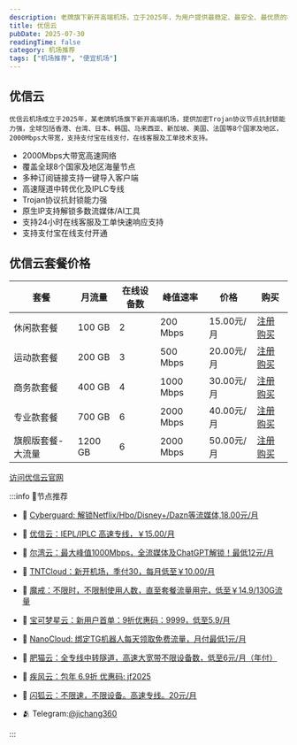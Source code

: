 ```yaml
---
description: 老牌旗下新开高端机场，立于2025年，为用户提供最稳定、最安全、最优质的机场服务，比一元机场稳定可靠。
title: 优信云
pubDate: 2025-07-30
readingTime: false
category: 机场推荐
tags: ["机场推荐", "便宜机场"]
---
```


## 优信云

    优信云机场成立于2025年，某老牌机场旗下新开高端机场，提供加密Trojan协议节点抗封锁能力强，全球包括香港、台湾、日本、韩国、马来西亚、新加坡、美国、法国等8个国家及地区，2000Mbps大带宽，支持支付宝在线支付，在线客服及工单技术支持。
    
- 2000Mbps大带宽高速网络
- 覆盖全球8个国家及地区海量节点
- 多种订阅链接支持一键导入客户端
- 高速隧道中转优化及IPLC专线
- Trojan协议抗封锁能力强
- 原生IP支持解锁多数流媒体/AI工具
- 支持24小时在线客服及工单快速响应支持
- 支持支付宝在线支付开通
## 优信云套餐价格
| 套餐 | 月流量 | 在线设备数 | 峰值速率 | 价格 | 购买 |
| --- | --- | --- | --- | --- | --- |
| 休闲款套餐 | 100 GB | 2 | 200 Mbps | 15.00元/月 | [注册购买](https://www.优信云.com/#/register?code=JRtE5uIV) |
| 运动款套餐 | 200 GB | 3 | 500 Mbps | 20.00元/月 | [注册购买](https://www.优信云.com/#/register?code=JRtE5uIV) |
| 商务款套餐 | 400 GB | 4 | 1000 Mbps | 30.00元/月 | [注册购买](https://www.优信云.com/#/register?code=JRtE5uIV) |
| 专业款套餐 | 700 GB | 6 | 2000 Mbps | 40.00元/月 | [注册购买](https://www.优信云.com/#/register?code=JRtE5uIV) |
| 旗舰版套餐-大流量 | 1200 GB | 6 | 2000 Mbps | 50.00元/月 | [注册购买](https://www.优信云.com/#/register?code=JRtE5uIV) |
[访问优信云官网](https://www.优信云.com/#/register?code=JRtE5uIV)

:::info 🎉节点推荐
- 🚀 [Cyberguard: 解锁Netflix/Hbo/Disney+/Dazn等流媒体,18.00元/月](https://www.cyberguard.best/#/register?code=XsreC0T5)<br>
- 🚀 [优信云：IEPL/IPLC 高速专线，￥15.00/月](https://www.优信云.com/#/register?code=JRtE5uIV)<br>
- 🚀 [尔湾云：最大峰值1000Mbps，全流媒体及ChatGPT解锁！最低12元/月](https://erwan6.net/auth/register?code=BoObCd)<br>
- 🚀 [TNTCloud：新开机场，季付30，每月低至￥10.00/月](https://haibing822.tntvipaff.cc/#/register?code=GtjJVgml)<br>
- 🚀 [魔戒：不限时，不限制使用人数，直至套餐流量用完，低至￥14.9/130G流量](https://mojie.app/#/register?code=sSdtPtLo)<br>
- 🚀 [宝可梦星云：新用户首单：9折优惠码：9999，低至5.9/月 ](https://a.suola.link/pokemon)<br>
- 🚀 [NanoCloud: 绑定TG机器人每天领取免费流量，月付最低1元/月](https://edu.uodoo.bid/auth/register?code=JMiOQDHf)<br>
- 🚀 [肥猫云：全专线中转隧道，高速大宽带不限设备数，低至6元/月（年付）](https://fchb1188.fcvipaff.cc/register?aff=X1vZd2wf)<br>
- 🚀 [疾风云：包年 6.9折 优惠码: jf2025](https://homes.tr25.cn?code=ReCm)<br>
- 🚀 [闪狐云：不限速，不限设备。高速专线。20元/月](https://inv02.ffaff.cc/register?aff=WQApz2pv)

- 🫂 Telegram:[@jichang360](https://t.me/jichang360)

:::